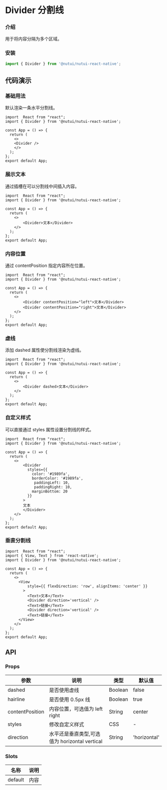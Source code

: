 # Divider 分割线

### 介绍

用于将内容分隔为多个区域。

### 安装

```js
import { Divider } from '@nutui/nutui-react-native';
```

## 代码演示

### 基础用法

默认渲染一条水平分割线。

```SnackPlayer
import  React from "react";
import { Divider } from '@nutui/nutui-react-native';

const App = () => {
  return (
    <>
    <Divider />
    </>
  );
};
export default App;
```


### 展示文本

通过插槽在可以分割线中间插入内容。

```SnackPlayer
import  React from "react";
import { Divider } from '@nutui/nutui-react-native';

const App = () => {
  return (
    <>
        <Divider>文本</Divider>
    </>
  );
};
export default App;
```


### 内容位置

通过 contentPosition 指定内容所在位置。

```SnackPlayer
import  React from "react";
import { Divider } from '@nutui/nutui-react-native';

const App = () => {
  return (
    <>
        <Divider contentPosition="left">文本</Divider>
        <Divider contentPosition="right">文本</Divider>
    </>
  );
};
export default App;
```


### 虚线

添加 dashed 属性使分割线渲染为虚线。

```SnackPlayer
import  React from "react";
import { Divider } from '@nutui/nutui-react-native';

const App = () => {
  return (
    <>
        <Divider dashed>文本</Divider>
    </>
  );
};
export default App;
```


### 自定义样式

可以直接通过 styles 属性设置分割线的样式。

```SnackPlayer
import  React from "react";
import { Divider } from '@nutui/nutui-react-native';

const App = () => {
  return (
    <>
        <Divider
          styles={{
            color: '#1989fa',
            borderColor: '#1989fa',
             paddingLeft: 10,
             paddingRight: 10,
            marginBottom: 20
          }}
        >
        文本
        </Divider>
    </>
  );
};
export default App;
```

### 垂直分割线

```SnackPlayer
import  React from "react";
import { View, Text } from 'react-native';
import { Divider } from '@nutui/nutui-react-native';

const App = () => {
  return (
    <>
      <View
          style={{ flexDirection: 'row', alignItems: 'center' }}
        >
          <Text>文本</Text>
          <Divider direction='vertical' />
          <Text>链接</Text>
          <Divider direction='vertical' />
          <Text>链接</Text>
      </View>
    </>
  );
};
export default App;
```


## API

### Props

| 参数            | 说明                          | 类型    | 默认值 |
| --------------- | ----------------------------- | ------- | ------ |
| dashed          | 是否使用虚线                  | Boolean | false  |
| hairline        | 是否使用 0.5px 线             | Boolean | true   |
| contentPosition | 内容位置，可选值为 left right | String  | center |
| styles          | 修改自定义样式                | CSS     | -      |
| direction           | 水平还是垂直类型,可选值为 horizontal vertical               | String     | 'horizontal'      |

### Slots

| 名称    | 说明 |
| ------- | ---- |
| default | 内容 |
